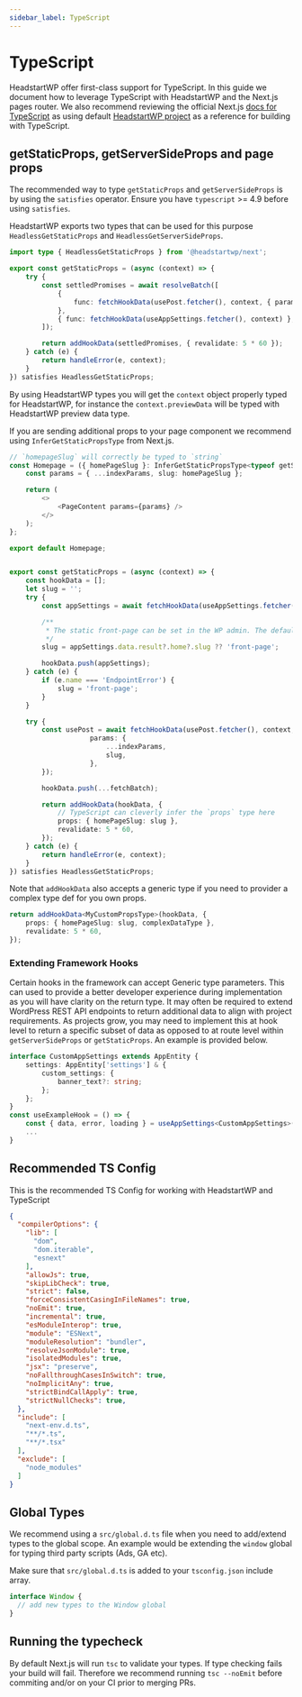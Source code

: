 ```yaml
---
sidebar_label: TypeScript
---
```


# TypeScript

HeadstartWP offer first-class support for TypeScript. In this guide we document how to leverage TypeScript with HeadstartWP and the Next.js pages router. We also recommend reviewing the official Next.js [docs for TypeScript](https://nextjs.org/docs/pages/building-your-application/configuring/typescript) as using default [HeadstartWP project](https://github.com/10up/headstartwp/tree/develop/projects/wp-nextjs) as a reference for building with TypeScript.

## getStaticProps, getServerSideProps and page props

The recommended way to type `getStaticProps` and `getServerSideProps` is by using the `satisfies` operator. Ensure you have `typescript` >= 4.9 before using `satisfies`.

HeadstartWP exports two types that can be used for this purpose `HeadlessGetStaticProps` and `HeadlessGetServerSideProps`.

```ts 
import type { HeadlessGetStaticProps } from '@headstartwp/next';

export const getStaticProps = (async (context) => {
	try {
		const settledPromises = await resolveBatch([
			{
				func: fetchHookData(usePost.fetcher(), context, { params: singleParams }),
			},
			{ func: fetchHookData(useAppSettings.fetcher(), context) },
		]);

		return addHookData(settledPromises, { revalidate: 5 * 60 });
	} catch (e) {
		return handleError(e, context);
	}
}) satisfies HeadlessGetStaticProps;
```

By using HeadstartWP types you will get the `context` object properly typed for HeadstartWP, for instance the `context.previewData` will be typed with HeadstartWP preview data type.

If you are sending additional props to your page component we recommend using `InferGetStaticPropsType` from Next.js.

```ts
// `homepageSlug` will correctly be typed to `string`
const Homepage = ({ homePageSlug }: InferGetStaticPropsType<typeof getStaticProps>) => {
	const params = { ...indexParams, slug: homePageSlug };

	return (
		<>
			<PageContent params={params} />
		</>
	);
};

export default Homepage;


export const getStaticProps = (async (context) => {
	const hookData = [];
	let slug = '';
	try {
		const appSettings = await fetchHookData(useAppSettings.fetcher(), context);

		/**
		 * The static front-page can be set in the WP admin. The default one will be 'front-page'
		 */
		slug = appSettings.data.result?.home?.slug ?? 'front-page';

		hookData.push(appSettings);
	} catch (e) {
		if (e.name === 'EndpointError') {
			slug = 'front-page';
		}
	}

	try {
		const usePost = await fetchHookData(usePost.fetcher(), context, {
					params: {
						...indexParams,
						slug,
					},
		});

		hookData.push(...fetchBatch);

		return addHookData(hookData, {
            // TypeScript can cleverly infer the `props` type here
			props: { homePageSlug: slug },
			revalidate: 5 * 60,
		});
	} catch (e) {
		return handleError(e, context);
	}
}) satisfies HeadlessGetStaticProps;
```

Note that `addHookData` also accepts a generic type if you need to provider a complex type def for you own props.

```ts
return addHookData<MyCustomPropsType>(hookData, {
    props: { homePageSlug: slug, complexDataType },
    revalidate: 5 * 60,
});
```

### Extending Framework Hooks

Certain hooks in the framework can accept Generic type parameters. This can used to provide a better developer experience during implementation as you will have clarity on the return type. It may often be required to extend WordPress REST API endpoints to return additional data to align with project requirements. As projects grow, you may need to implement this at hook level to return a specific subset of data as opposed to at route level within `getServerSideProps` or `getStaticProps`. An example is provided below. 

```ts title="useExampleHook.ts"
interface CustomAppSettings extends AppEntity {
	settings: AppEntity['settings'] & {
		custom_settings: {
			banner_text?: string;
		};
	};
}
const useExampleHook = () => {
	const { data, error, loading } = useAppSettings<CustomAppSettings>();
	...
}
```

## Recommended TS Config

This is the recommended TS Config for working with HeadstartWP and TypeScript

```json
{
  "compilerOptions": {
    "lib": [
      "dom",
      "dom.iterable",
      "esnext"
    ],
    "allowJs": true,
    "skipLibCheck": true,
    "strict": false,
    "forceConsistentCasingInFileNames": true,
    "noEmit": true,
    "incremental": true,
    "esModuleInterop": true,
    "module": "ESNext",
    "moduleResolution": "bundler",
    "resolveJsonModule": true,
    "isolatedModules": true,
    "jsx": "preserve",
    "noFallthroughCasesInSwitch": true,
    "noImplicitAny": true,
    "strictBindCallApply": true,
    "strictNullChecks": true,
  },
  "include": [
    "next-env.d.ts",
    "**/*.ts",
    "**/*.tsx"
  ],
  "exclude": [
    "node_modules"
  ]
}
```

## Global Types

We recommend using a `src/global.d.ts` file when you need to add/extend types to the global scope. An example would be extending the `window` global for typing third party scripts (Ads, GA etc).

Make sure that `src/global.d.ts` is added to your `tsconfig.json` include array.

```ts title="src/global.d.t"
interface Window {
  // add new types to the Window global
}
```

## Running the typecheck

By default Next.js will run `tsc` to validate your types. If type checking fails your build will fail. Therefore we recommend running `tsc --noEmit` before commiting and/or on your CI prior to merging PRs.
